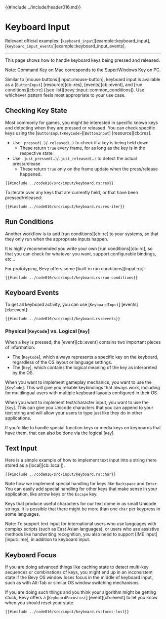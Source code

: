 {{#include ../include/header016.md}}

# Keyboard Input

Relevant official examples:
[`keyboard_input`][example::keyboard_input],
[`keyboard_input_events`][example::keyboard_input_events].

---

This page shows how to handle keyboard keys being pressed and released.

Note: Command Key on Mac corresponds to the Super/Windows Key on PC.

Similar to [mouse buttons][input::mouse-button], keyboard input is available
as a [`ButtonInput`] [resource][cb::res], [events][cb::event], and [run
conditions][cb::rc] ([see list][bevy::input::common_conditions]). Use
whichever pattern feels most appropriate to your use case.

## Checking Key State

Most commonly for games, you might be interested in specific known keys and
detecting when they are pressed or released. You can check specific keys
using the [`ButtonInput<KeyCode>`][`ButtonInput`] [resource][cb::res].

 - Use `.pressed(…)`/`.released(…)` to check if a key is being held down
   - These return `true` every frame, for as long as the key is in the respective state.
 - Use `.just_pressed(…)`/`.just_released(…)` to detect the actual press/release
   - These return `true` only on the frame update when the press/release happened.

```rust,no_run,noplayground
{{#include ../code016/src/input/keyboard.rs:res}}
```

To iterate over any keys that are currently held, or that have been pressed/released:

```rust,no_run,noplayground
{{#include ../code016/src/input/keyboard.rs:res-iter}}
```

## Run Conditions

Another workflow is to add [run conditions][cb::rc] to your systems,
so that they only run when the appropriate inputs happen.

It is highly recommended you write your own [run conditions][cb::rc],
so that you can check for whatever you want, support configurable bindings, etc…

For prototyping, Bevy offers some [built-in run conditions][input::rc]:

```rust,no_run,noplayground
{{#include ../code016/src/input/keyboard.rs:run-conditions}}
```

## Keyboard Events

To get all keyboard activity, you can use [`KeyboardInput`] [events][cb::event]:

```rust,no_run,noplayground
{{#include ../code016/src/input/keyboard.rs:events}}
```

### Physical [`KeyCode`] vs. Logical [`Key`]

When a key is pressed, the [event][cb::event] contains two important pieces of information:
 - The [`KeyCode`], which always represents a specific key on the keyboard,
   regardless of the OS layout or language settings.
 - The [`Key`], which contains the logical meaning of the key as interpreted by the OS.

When you want to implement gameplay mechanics, you want to use the [`KeyCode`].
This will give you reliable keybindings that always work, including for multilingual
users with multiple keyboard layouts configured in their OS.

When you want to implement text/character input, you want to use the [`Key`].
This can give you Unicode characters that you can append to your text string and
will allow your users to type just like they do in other applications.

If you'd like to handle special function keys or media keys on keyboards that
have them, that can also be done via the logical [`Key`].

## Text Input

Here is a simple example of how to implement text input into a string (here
stored as a [local][cb::local]).

```rust,no_run,noplayground
{{#include ../code016/src/input/keyboard.rs:char}}
```

Note how we implement special handling for keys like `Backspace` and `Enter`.
You can easily add special handling for other keys that make sense in your
application, like arrow keys or the `Escape` key.

Keys that produce useful characters for our text come in as small Unicode
strings. It is possible that there might be more than one `char` per keypress
in some languages.

Note: To support text input for international users who use languages
with complex scripts (such as East Asian languages), or users who use
assistive methods like handwriting recognition, you also need to support
[IME input][input::ime], in addition to keyboard input.

## Keyboard Focus

If you are doing advanced things like caching state to detect multi-key
sequences or combinations of keys, you might end up in an inconsistent
state if the Bevy OS window loses focus in the middle of keyboard input,
such as with Alt-Tab or similar OS window switching mechanisms.

If you are doing such things and you think your algorithm might be getting
stuck, Bevy offers a [`KeyboardFocusLost`] [event][cb::event] to let you
know when you should reset your state.

```rust,no_run,noplayground
{{#include ../code016/src/input/keyboard.rs:focus-lost}}
```
